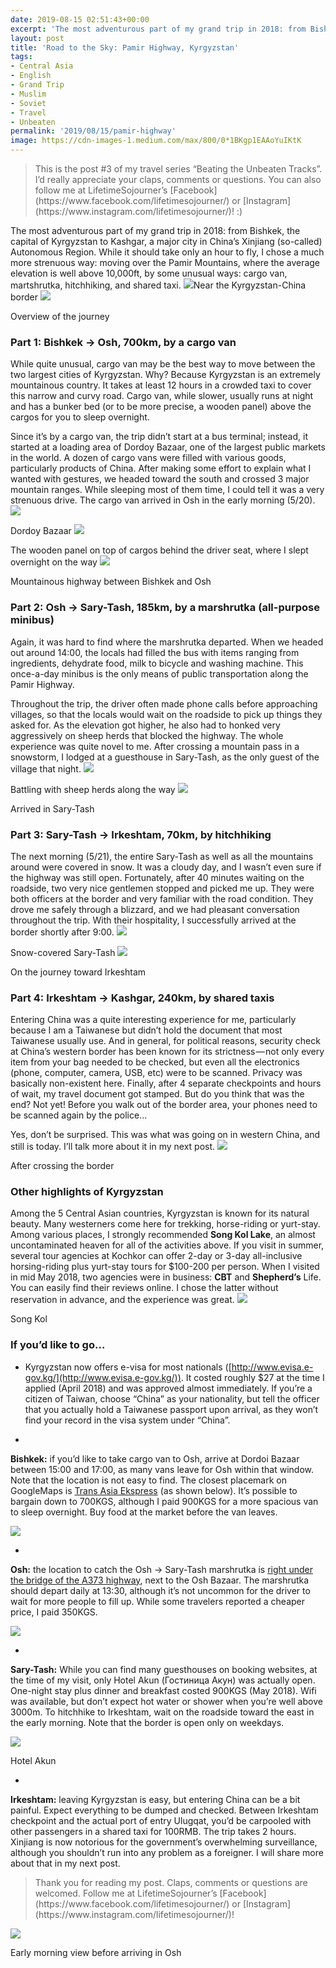 ```yaml
---
date: 2019-08-15 02:51:43+00:00
excerpt: 'The most adventurous part of my grand trip in 2018: from Bishkek, the capital of Kyrgyzstan to Kashgar, a major city in China’s Xinjiang (so-called) Autonomous Region. While it should take only an hour to fly, I chose a much more strenuous way: moving over the Pamir Mountains, where the average elevation is well above 10,000ft, by some unusual ways: cargo van, martshrutka, hitchhiking, and shared taxi.'
layout: post
title: 'Road to the Sky: Pamir Highway, Kyrgyzstan'
tags:
- Central Asia
- English
- Grand Trip
- Muslim
- Soviet
- Travel
- Unbeaten
permalink: '2019/08/15/pamir-highway'
image: https://cdn-images-1.medium.com/max/800/0*1BKgp1EAAoYuIKtK
---
```


<blockquote>This is the post #3 of my travel series “Beating the Unbeaten Tracks”. I’d really appreciate your claps, comments or questions. You can also follow me at LifetimeSojourner’s [Facebook](https://www.facebook.com/lifetimesojourner/) or [Instagram](https://www.instagram.com/lifetimesojourner/)! :)</blockquote>


The most adventurous part of my grand trip in 2018: from Bishkek, the capital of Kyrgyzstan to Kashgar, a major city in China’s Xinjiang (so-called) Autonomous Region. While it should take only an hour to fly, I chose a much more strenuous way: moving over the Pamir Mountains, where the average elevation is well above 10,000ft, by some unusual ways: cargo van, martshrutka, hitchhiking, and shared taxi.
![](https://cdn-images-1.medium.com/max/800/0*1BKgp1EAAoYuIKtK)Near the Kyrgyzstan-China border
![](http://lifetimesojournertravel.files.wordpress.com/2019/08/5214d-0osstdbzlbmvhww2o.png)

Overview of the journey


### Part 1: Bishkek -> Osh, 700km, by a cargo van


While quite unusual, cargo van may be the best way to move between the two largest cities of Kyrgyzstan. Why? Because Kyrgyzstan is an extremely mountainous country. It takes at least 12 hours in a crowded taxi to cover this narrow and curvy road. Cargo van, while slower, usually runs at night and has a bunker bed (or to be more precise, a wooden panel) above the cargos for you to sleep overnight.

Since it’s by a cargo van, the trip didn’t start at a bus terminal; instead, it started at a loading area of Dordoy Bazaar, one of the largest public markets in the world. A dozen of cargo vans were filled with various goods, particularly products of China. After making some effort to explain what I wanted with gestures, we headed toward the south and crossed 3 major mountain ranges. While sleeping most of them time, I could tell it was a very strenuous drive. The cargo van arrived in Osh in the early morning (5/20).
![](https://cdn-images-1.medium.com/max/800/0*_f9mwLfyjANS8B1t)

Dordoy Bazaar
![](https://cdn-images-1.medium.com/max/800/0*DNcqvfhPm7X884oN)

The wooden panel on top of cargos behind the driver seat, where I slept overnight on the way
![](https://cdn-images-1.medium.com/max/800/0*H-8fqEGj-DxNyH-M)

Mountainous highway between Bishkek and Osh


### Part 2: Osh -> Sary-Tash, 185km, by a marshrutka (all-purpose minibus)


Again, it was hard to find where the marshrutka departed. When we headed out around 14:00, the locals had filled the bus with items ranging from ingredients, dehydrate food, milk to bicycle and washing machine. This once-a-day minibus is the only means of public transportation along the Pamir Highway.

Throughout the trip, the driver often made phone calls before approaching villages, so that the locals would wait on the roadside to pick up things they asked for. As the elevation got higher, he also had to honked very aggressively on sheep herds that blocked the highway. The whole experience was quite novel to me. After crossing a mountain pass in a snowstorm, I lodged at a guesthouse in Sary-Tash, as the only guest of the village that night.
![](https://cdn-images-1.medium.com/max/800/0*LtIkHiblsbkbwwhB)

Battling with sheep herds along the way
![](https://cdn-images-1.medium.com/max/800/0*2jRKs8RN5suvbDJb)

Arrived in Sary-Tash


### Part 3: Sary-Tash -> Irkeshtam, 70km, by hitchhiking


The next morning (5/21), the entire Sary-Tash as well as all the mountains around were covered in snow. It was a cloudy day, and I wasn’t even sure if the highway was still open. Fortunately, after 40 minutes waiting on the roadside, two very nice gentlemen stopped and picked me up. They were both officers at the border and very familiar with the road condition. They drove me safely through a blizzard, and we had pleasant conversation throughout the trip. With their hospitality, I successfully arrived at the border shortly after 9:00.
![](https://cdn-images-1.medium.com/max/800/0*L7dHVrrWG4JP6Mz3)

Snow-covered Sary-Tash
![](https://cdn-images-1.medium.com/max/800/0*Yt2IjbNWeTgaTecR)

On the journey toward Irkeshtam


### Part 4: Irkeshtam -> Kashgar, 240km, by shared taxis


Entering China was a quite interesting experience for me, particularly because I am a Taiwanese but didn’t hold the document that most Taiwanese usually use. And in general, for political reasons, security check at China’s western border has been known for its strictness — not only every item from your bag needed to be checked, but even all the electronics (phone, computer, camera, USB, etc) were to be scanned. Privacy was basically non-existent here. Finally, after 4 separate checkpoints and hours of wait, my travel document got stamped. But do you think that was the end? Not yet! Before you walk out of the border area, your phones need to be scanned again by the police…

Yes, don’t be surprised. This was what was going on in western China, and still is today. I’ll talk more about it in my next post.
![](https://cdn-images-1.medium.com/max/800/0*Lm-CrxnZnct7DbF4)

After crossing the border


### Other highlights of Kyrgyzstan


Among the 5 Central Asian countries, Kyrgyzstan is known for its natural beauty. Many westerners come here for trekking, horse-riding or yurt-stay. Among various places, I strongly recommended **Song Kol Lake**, an almost uncontaminated heaven for all of the activities above. If you visit in summer, several tour agencies at Kochkor can offer 2-day or 3-day all-inclusive horsing-riding plus yurt-stay tours for $100-200 per person. When I visited in mid May 2018, two agencies were in business: **CBT** and **Shepherd’s** Life. You can easily find their reviews online. I chose the latter without reservation in advance, and the experience was great.
![](https://cdn-images-1.medium.com/max/800/0*Hosqe7YUht_yk9Ga)

Song Kol


### If you’d like to go…





 	
  * Kyrgyzstan now offers e-visa for most nationals ([http://www.evisa.e-gov.kg/](http://www.evisa.e-gov.kg/)). It costed roughly $27 at the time I applied (April 2018) and was approved almost immediately. If you’re a citizen of Taiwan, choose “China” as your nationality, but tell the officer that you actually hold a Taiwanese passport upon arrival, as they won’t find your record in the visa system under “China”.

 	
  * 
**Bishkek:** if you’d like to take cargo van to Osh, arrive at Dordoi Bazaar between 15:00 and 17:00, as many vans leave for Osh within that window. Note that the location is not easy to find. The closest placemark on GoogleMaps is [Trans Asia Ekspress](https://goo.gl/maps/E6YnzjJDguZMYqiAA) (as shown below). It’s possible to bargain down to 700KGS, although I paid 900KGS for a more spacious van to sleep overnight. Buy food at the market before the van leaves.


![](http://lifetimesojournertravel.files.wordpress.com/2019/08/3eb2e-1ww8ksioev6fn5mw9k-xmrq.png)



 	
  * 
**Osh:** the location to catch the Osh -> Sary-Tash marshrutka is [right under the bridge of the A373 highway](https://goo.gl/maps/gqLRWY9nxa2bLAwP6), next to the Osh Bazaar. The marshrutka should depart daily at 13:30, although it’s not uncommon for the driver to wait for more people to fill up. While some travelers reported a cheaper price, I paid 350KGS.


![](http://lifetimesojournertravel.files.wordpress.com/2019/08/aa976-11_gl2agr30l31x1jwez9fq.png)



 	
  * 
**Sary-Tash:** While you can find many guesthouses on booking websites, at the time of my visit, only Hotel Akun (Гостиница Акун) was actually open. One-night stay plus dinner and breakfast costed 900KGS (May 2018). Wifi was available, but don’t expect hot water or shower when you’re well above 3000m. To hitchhike to Irkeshtam, wait on the roadside toward the east in the early morning. Note that the border is open only on weekdays.


![](https://cdn-images-1.medium.com/max/800/0*CFVEWkP0IzZ3GVK-)

Hotel Akun



 	
  * 
**Irkeshtam:** leaving Kyrgyzstan is easy, but entering China can be a bit painful. Expect everything to be dumped and checked. Between Irkeshtam checkpoint and the actual port of entry Ulugqat, you’d be carpooled with other passengers in a shared taxi for 100RMB. The trip takes 2 hours. Xinjiang is now notorious for the government’s overwhelming surveillance, although you shouldn’t run into any problem as a foreigner. I will share more about that in my next post.




<blockquote>Thank you for reading my post. Claps, comments or questions are welcomed. Follow me at LifetimeSojourner’s [Facebook](https://www.facebook.com/lifetimesojourner/) or [Instagram](https://www.instagram.com/lifetimesojourner/)!</blockquote>


![](https://cdn-images-1.medium.com/max/800/0*ABpg2uSfyNN_ow4i)

Early morning view before arriving in Osh
